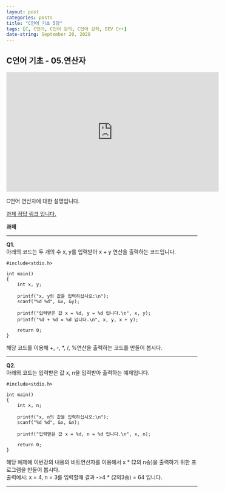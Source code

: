 ```yaml
---
layout: post
categories: posts
title: "C언어 기초 5강"
tags: [C, C언어, C언어 강의, C언어 강좌, DEV C++]
date-string: September 20, 2020
---
```


## C언어 기초 - 05.연산자

<center>
<iframe width="560" height="315" src="https://www.youtube.com/embed/8ApZesJwCbs" frameborder="0" allow="accelerometer; autoplay; clipboard-write; encrypted-media; gyroscope; picture-in-picture" allowfullscreen></iframe>
</center>

C언어 연산자에 대한 설명입니다.

[<u>과제 정답 링크 입니다.</u>](https://github.com/highwindl/homework/tree/master/C%EC%96%B8%EC%96%B4%20%EA%B8%B0%EC%B4%88%205%EA%B0%95)

**과제**
<hr/>

**Q1.**  
아래의 코드는 두 개의 수 x, y를 입력받아 x + y 연산을 출력하는 코드입니다.  

	#include<stdio.h>

	int main()
	{
		int x, y;

		printf("x, y의 값을 입력하십시오:\n");
		scanf("%d %d", &x, &y);

		printf("입력받은 값 x = %d, y = %d 입니다.\n", x, y);
		printf("%d + %d = %d 입니다.\n", x, y, x + y);

		return 0;
	}

해당 코드를 이용해 +, -, *, /, %연산을 출력하는 코드를 만들어 봅시다.

<hr/>

**Q2.**  
아래의 코드는 입력받은 값 x, n을 입력받아 출력하는 예제입니다.

	#include<stdio.h>

	int main()
	{
		int x, n;

		printf("x, n의 값을 입력하십시오:\n");
		scanf("%d %d", &x, &n);

		printf("입력받은 값 x = %d, n = %d 입니다.\n", x, n);

		return 0;
	}


해당 예제에 이번강의 내용의 비트연산자를 이용해서 x * (2의 n승)을 출력하기 위한 프로그램을 만들어 봅시다.   
출력예시: x = 4, n = 3를 입력할때 결과
->4 * (2의3승) = 64 입니다.
<hr/>


